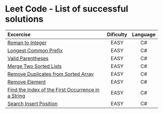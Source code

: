 # Leet Code - List of successful solutions

| Excercise                                                                                                                               | Dificulty | Language |
| :-------------------------------------------------------------------------------------------------------------------------------------- | :-------: | :------: |
| [Roman to Integer](https://leetcode.com/problems/roman-to-integer/)                                                                     |   EASY    |    C#    |
| [Longest Common Prefix](https://leetcode.com/problems/longest-common-prefix/)                                                           |   EASY    |    C#    |
| [Valid Parentheses](https://leetcode.com/problems/valid-parentheses/)                                                                   |   EASY    |    C#    |
| [Merge Two Sorted Lists](https://leetcode.com/problems/merge-two-sorted-lists/)                                                         |   EASY    |    C#    |
| [Remove Duplicates from Sorted Array](https://leetcode.com/problems/remove-duplicates-from-sorted-array/)                               |   EASY    |    C#    |
| [Remove Element](https://leetcode.com/problems/remove-element/)                                                                         |   EASY    |    C#    |
| [Find the Index of the First Occurrence in a String](https://leetcode.com/problems/find-the-index-of-the-first-occurrence-in-a-string/) |   EASY    |    C#    |
| [Search Insert Position](https://leetcode.com/problems/search-insert-position/description/)                                             |   EASY    |    C#    |
